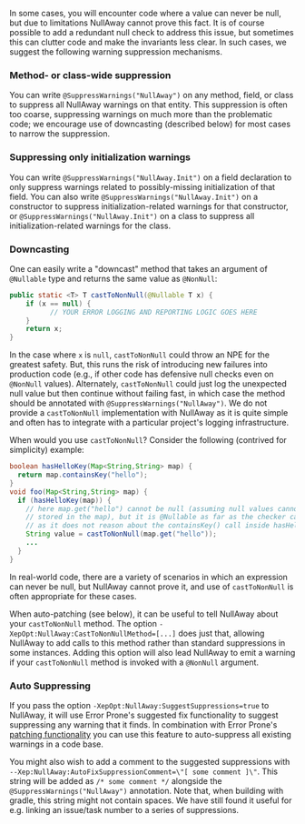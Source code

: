 In some cases, you will encounter code where a value can never be null, but due to limitations NullAway cannot prove this fact.  It is of course possible to add a redundant null check to address this issue, but sometimes this can clutter code and make the invariants less clear.  In such cases, we suggest the following warning suppression mechanisms.

### Method- or class-wide suppression

You can write `@SuppressWarnings("NullAway")` on any method, field, or class to suppress all NullAway warnings on that entity.  This suppression is often too coarse, suppressing warnings on much more than the problematic code; we encourage use of downcasting (described below) for most cases to narrow the suppression.

### Suppressing only initialization warnings

You can write `@SuppressWarnings("NullAway.Init")` on a field declaration to only suppress warnings related to possibly-missing initialization of that field.  You can also write `@SuppressWarnings("NullAway.Init")` on a constructor to suppress initialization-related warnings for that constructor, or `@SuppressWarnings("NullAway.Init")` on a class to suppress all initialization-related warnings for the class.

### Downcasting

One can easily write a "downcast" method that takes an argument of `@Nullable` type and returns the same value as `@NonNull`:
```java
public static <T> T castToNonNull(@Nullable T x) {
    if (x == null) {
          // YOUR ERROR LOGGING AND REPORTING LOGIC GOES HERE
    }
    return x;
}
```
In the case where `x` is `null`, `castToNonNull` could throw an NPE for the greatest safety.  But, this runs the risk of introducing new failures into production code (e.g., if other code has defensive null checks even on `@NonNull` values).  Alternately, `castToNonNull` could just log the unexpected null value but then continue without failing fast, in which case the method should be annotated with `@SuppressWarnings("NullAway")`.  We do not provide a `castToNonNull` implementation with NullAway as it is quite simple and often has to integrate with a particular project's logging infrastructure.  

When would you use `castToNonNull`? Consider the following (contrived for simplicity) example:

```java
boolean hasHelloKey(Map<String,String> map) {
  return map.containsKey("hello");
}
void foo(Map<String,String> map) {
  if (hasHelloKey(map)) {
    // here map.get("hello") cannot be null (assuming null values cannot be 
    // stored in the map), but it is @Nullable as far as the checker can tell,
    // as it does not reason about the containsKey() call inside hasHelloKey()
    String value = castToNonNull(map.get("hello"));
    ...
  }
}
```
In real-world code, there are a variety of scenarios in which an expression can never be null, but NullAway cannot prove it, and use of `castToNonNull` is often appropriate for these cases.

When auto-patching (see below), it can be useful to tell NullAway about your `castToNonNull` method. The option `-XepOpt:NullAway:CastToNonNullMethod=[...]` does just that, allowing NullAway to add calls to this method rather than standard suppressions in some instances.  Adding this option will also lead NullAway to emit a warning if your `castToNonNull` method is invoked with a `@NonNull` argument.

### Auto Suppressing

If you pass the option `-XepOpt:NullAway:SuggestSuppressions=true` to NullAway, it will use Error Prone's suggested fix functionality to suggest suppressing any warning that it finds.  In combination with Error Prone's [patching functionality](http://errorprone.info/docs/patching) you can use this feature to auto-suppress all existing warnings in a code base.

You might also wish to add a comment to the suggested suppressions with `--Xep:NullAway:AutoFixSuppressionComment=\"[ some comment ]\"`. This string will be added as `/* some comment */` alongside the `@SuppressWarnings("NullAway")` annotation. Note that, when building with gradle, this string might not contain spaces. We have still found it useful for e.g. linking an issue/task number to a series of suppressions. 